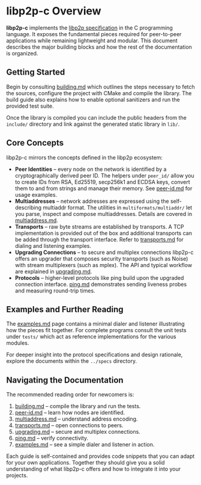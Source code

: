 # libp2p-c Overview

**libp2p-c** implements the [libp2p specification](https://github.com/libp2p/specs) in the C programming language. It exposes the fundamental pieces required for peer-to-peer applications while remaining lightweight and modular. This document describes the major building blocks and how the rest of the documentation is organized.

## Getting Started

Begin by consulting [building.md](building.md) which outlines the steps necessary to fetch the sources, configure the project with CMake and compile the library. The build guide also explains how to enable optional sanitizers and run the provided test suite.

Once the library is compiled you can include the public headers from the `include/` directory and link against the generated static library in `lib/`.

## Core Concepts

libp2p-c mirrors the concepts defined in the libp2p ecosystem:

- **Peer Identities** – every node on the network is identified by a cryptographically derived peer ID. The helpers under `peer_id/` allow you to create IDs from RSA, Ed25519, secp256k1 and ECDSA keys, convert them to and from strings and manage their memory. See [peer-id.md](peer-id.md) for usage examples.
- **Multiaddresses** – network addresses are expressed using the self-describing multiaddr format. The utilities in `multiformats/multiaddr/` let you parse, inspect and compose multiaddresses. Details are covered in [multiaddress.md](multiaddress.md).
- **Transports** – raw byte streams are established by transports. A TCP implementation is provided out of the box and additional transports can be added through the transport interface. Refer to [transports.md](transports.md) for dialing and listening examples.
- **Upgrading Connections** – to secure and multiplex connections libp2p-c offers an upgrader that composes security transports (such as Noise) with stream multiplexers (such as mplex). The API and typical workflow are explained in [upgrading.md](upgrading.md).
- **Protocols** – higher-level protocols like ping build upon the upgraded connection interface. [ping.md](ping.md) demonstrates sending liveness probes and measuring round-trip times.

## Examples and Further Reading

The [examples.md](examples.md) page contains a minimal dialer and listener illustrating how the pieces fit together. For complete programs consult the unit tests under `tests/` which act as reference implementations for the various modules.

For deeper insight into the protocol specifications and design rationale, explore the documents within the `../specs` directory.

## Navigating the Documentation

The recommended reading order for newcomers is:

1. [building.md](building.md) – compile the library and run the tests.
2. [peer-id.md](peer-id.md) – learn how nodes are identified.
3. [multiaddress.md](multiaddress.md) – understand address encoding.
4. [transports.md](transports.md) – open connections to peers.
5. [upgrading.md](upgrading.md) – secure and multiplex connections.
6. [ping.md](ping.md) – verify connectivity.
7. [examples.md](examples.md) – see a simple dialer and listener in action.

Each guide is self-contained and provides code snippets that you can adapt for your own applications. Together they should give you a solid understanding of what libp2p-c offers and how to integrate it into your projects.
